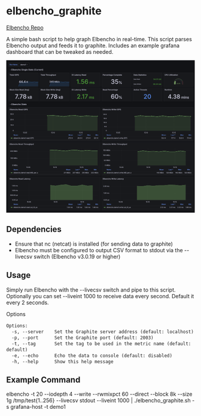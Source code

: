 # elbencho_graphite

[Elbencho Repo](https://github.com/breuner/elbencho)

A simple bash script to help graph Elbencho in real-time.  This script parses Elbencho output and feeds it to graphite. Includes an example grafana dashboard that can be tweaked as needed.

![elbencho_graphite dashboard](assets/elbencho_dashboard.png "elbencho_graphite dashboard")

## Dependencies

- Ensure that nc (netcat) is installed (for sending data to graphite)
- Elbencho must be configured to output CSV format to stdout via the --livecsv switch (Elbencho v3.0.19 or higher)

## Usage

Simply run Elbencho with the --livecsv switch and pipe to this script.  Optionally you can set --liveint 1000 to receive data every second.  Default it every 2 seconds.

Options

```
Options:
  -s, --server    Set the Graphite server address (default: localhost)
  -p, --port      Set the Graphite port (default: 2003)
  -t, --tag       Set the tag to be used in the metric name (default: default)
  -e, --echo      Echo the data to console (default: disabled)
  -h, --help      Show this help message

```

## Example Command

elbencho -t 20 --iodepth 4 --write --rwmixpct 60 --direct --block 8k --size 1g /tmp/test{1..256} --livecsv stdout --liveint 1000  | ./elbencho_graphite.sh -s grafana-host -t demo1
